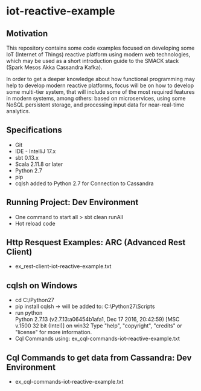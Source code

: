 # iot-reactive-example

## Motivation

This repository contains some code examples focused on developing some IoT (Internet of Things) reactive platform using modern web technologies, which may be used as a short introduction guide to the SMACK stack (Spark Mesos Akka Cassandra Kafka).

In order to get a deeper knowledge about how functional programming may help to develop modern reactive platforms, focus will be on how to develop some multi-tier system, that will include some of the most required features in modern systems, among others: based on microservices, using some NoSQL persistent storage, and processing input data for near-real-time analytics.

## Specifications

-	Git
-	IDE - IntelliJ 17.x
-	sbt 0.13.x 
-	Scala 2.11.8 or later
-	Python 2.7
-	pip
-	cqlsh added to Python 2.7 for Connection to Cassandra

## Running Project: Dev Environment

-   One command to start all > sbt clean runAll
-   Hot reload code

## Http Resquest Examples: ARC (Advanced Rest Client)

-   ex_rest-client-iot-reactive-example.txt

## cqlsh on Windows

-   cd C:/Python27  
-   pip install cqlsh -> will be added to: C:\Python27\Scripts
-   run python   
    Python 2.7.13 (v2.7.13:a06454b1afa1, Dec 17 2016, 20:42:59) [MSC v.1500 32 bit (Intel)] on win32
    Type "help", "copyright", "credits" or "license" for more information.
-   Cql Commands using: ex_cql-commands-iot-reactive-example.txt

## Cql Commands to get data from Cassandra: Dev Environment

-   ex_cql-commands-iot-reactive-example.txt